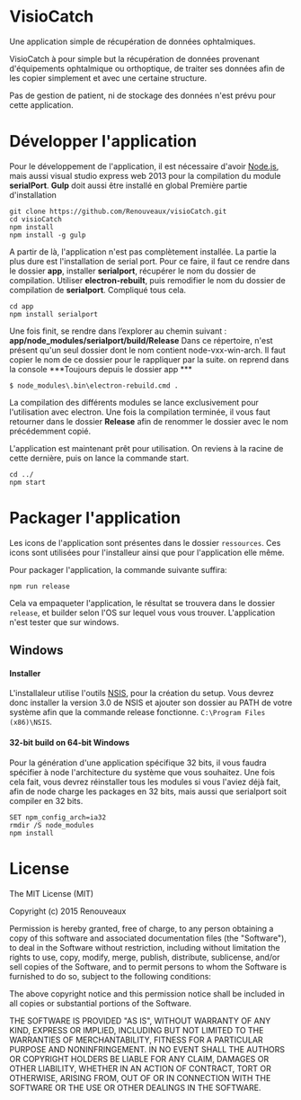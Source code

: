 VisioCatch
==============
Une application simple de récupération de données ophtalmiques.

VisioCatch à pour simple but la récupération de données provenant d'équipements ophtalmique ou orthoptique, de traiter ses données afin de les copier simplement et avec une certaine structure.

Pas de gestion de patient, ni de stockage des données n'est prévu pour cette application.

# Développer l'application
Pour le développement de l'application, il est nécessaire d'avoir [Node.js](https://nodejs.org), mais aussi visual studio express web 2013 pour la compilation du module **serialPort**.
**Gulp** doit aussi être installé en global
Première partie d'installation
```
git clone https://github.com/Renouveaux/visioCatch.git
cd visioCatch
npm install
npm install -g gulp
```
A partir de là, l'application n'est pas complètement installée. La partie la plus dure est l'installation de serial port. Pour ce faire, il faut ce rendre dans le dossier **app**, installer **serialport**, récupérer le nom du dossier de compilation. Utiliser **electron-rebuilt**, puis remodifier le nom du dossier de compilation de **serialport**.
Compliqué tous cela.
```
cd app
npm install serialport
```
Une fois finit, se rendre dans l’explorer au chemin suivant :  **app/node_modules/serialport/build/Release**
Dans ce répertoire, n'est présent qu'un seul dossier dont le nom contient node-vxx-win-arch. Il faut copier le nom de ce dossier pour le rappliquer par la suite. 
on reprend dans la console ***Toujours depuis le dossier app ***
```
$ node_modules\.bin\electron-rebuild.cmd .
```
La compilation des différents modules se lance exclusivement pour l'utilisation avec electron.
Une fois la compilation terminée, il vous faut retourner dans le dossier **Release** afin de renommer le dossier avec le nom précédemment copié.

L'application est maintenant prêt pour utilisation. On reviens à la racine de cette dernière, puis on lance la commande start.
```
cd ../
npm start
```

# Packager l'application
Les icons de l'application sont présentes dans le dossier `ressources`. Ces icons sont utilisées pour l'installeur ainsi que pour l'application elle même.

Pour packager l'application, la commande suivante suffira:
```
npm run release
```
Cela va empaqueter l'application, le résultat se trouvera dans le dossier `release`, et builder selon l'OS sur lequel vous vous trouver.
L'application n'est tester que sur windows.


## Windows

#### Installer

L'installaleur utilise l'outils [NSIS](http://nsis.sourceforge.net), pour la création du setup. Vous devrez donc installer la version 3.0 de NSIS et ajouter son dossier au PATH de votre système afin que la commande release fonctionne. `C:\Program Files (x86)\NSIS`.

#### 32-bit build on 64-bit Windows

Pour la génération d'une application spécifique 32 bits, il vous faudra spécifier à node l'architecture du système que vous souhaitez.
Une fois cela fait, vous devrez réinstaller tous les modules si vous l'aviez déjà fait, afin de node charge les packages en 32 bits, mais aussi que serialport soit compiler en 32 bits.
```
SET npm_config_arch=ia32
rmdir /S node_modules
npm install
```

# License

The MIT License (MIT)

Copyright (c) 2015 Renouveaux

Permission is hereby granted, free of charge, to any person obtaining a copy
of this software and associated documentation files (the "Software"), to deal
in the Software without restriction, including without limitation the rights
to use, copy, modify, merge, publish, distribute, sublicense, and/or sell
copies of the Software, and to permit persons to whom the Software is
furnished to do so, subject to the following conditions:

The above copyright notice and this permission notice shall be included in all
copies or substantial portions of the Software.

THE SOFTWARE IS PROVIDED "AS IS", WITHOUT WARRANTY OF ANY KIND, EXPRESS OR
IMPLIED, INCLUDING BUT NOT LIMITED TO THE WARRANTIES OF MERCHANTABILITY,
FITNESS FOR A PARTICULAR PURPOSE AND NONINFRINGEMENT. IN NO EVENT SHALL THE
AUTHORS OR COPYRIGHT HOLDERS BE LIABLE FOR ANY CLAIM, DAMAGES OR OTHER
LIABILITY, WHETHER IN AN ACTION OF CONTRACT, TORT OR OTHERWISE, ARISING FROM,
OUT OF OR IN CONNECTION WITH THE SOFTWARE OR THE USE OR OTHER DEALINGS IN THE
SOFTWARE.
